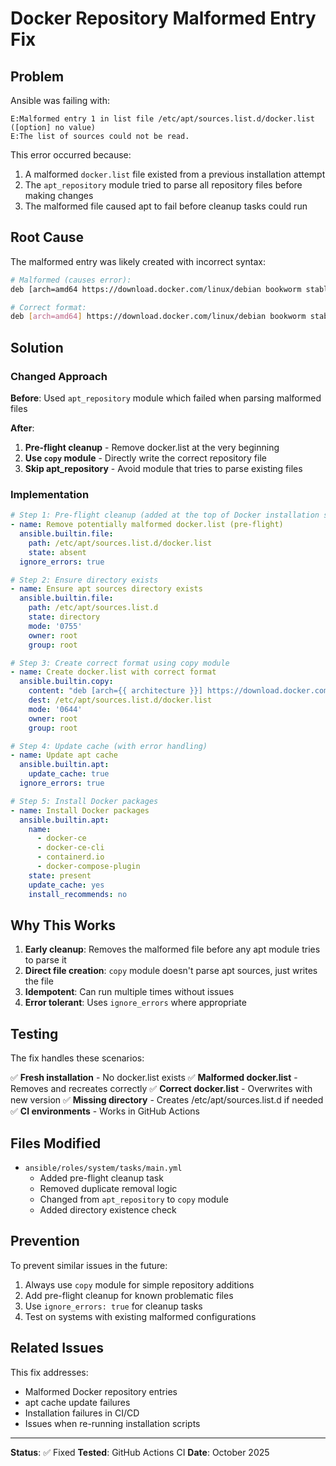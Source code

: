 # Docker Repository Malformed Entry Fix

## Problem

Ansible was failing with:
```
E:Malformed entry 1 in list file /etc/apt/sources.list.d/docker.list ([option] no value)
E:The list of sources could not be read.
```

This error occurred because:
1. A malformed `docker.list` file existed from a previous installation attempt
2. The `apt_repository` module tried to parse all repository files before making changes
3. The malformed file caused apt to fail before cleanup tasks could run

## Root Cause

The malformed entry was likely created with incorrect syntax:
```bash
# Malformed (causes error):
deb [arch=amd64 https://download.docker.com/linux/debian bookworm stable

# Correct format:
deb [arch=amd64] https://download.docker.com/linux/debian bookworm stable
```

## Solution

### Changed Approach

**Before**: Used `apt_repository` module which failed when parsing malformed files

**After**: 
1. **Pre-flight cleanup** - Remove docker.list at the very beginning
2. **Use `copy` module** - Directly write the correct repository file
3. **Skip apt_repository** - Avoid module that tries to parse existing files

### Implementation

```yaml
# Step 1: Pre-flight cleanup (added at the top of Docker installation section)
- name: Remove potentially malformed docker.list (pre-flight)
  ansible.builtin.file:
    path: /etc/apt/sources.list.d/docker.list
    state: absent
  ignore_errors: true

# Step 2: Ensure directory exists
- name: Ensure apt sources directory exists
  ansible.builtin.file:
    path: /etc/apt/sources.list.d
    state: directory
    mode: '0755'
    owner: root
    group: root

# Step 3: Create correct format using copy module
- name: Create docker.list with correct format
  ansible.builtin.copy:
    content: "deb [arch={{ architecture }}] https://download.docker.com/linux/debian {{ docker_codename }} stable\n"
    dest: /etc/apt/sources.list.d/docker.list
    mode: '0644'
    owner: root
    group: root

# Step 4: Update cache (with error handling)
- name: Update apt cache
  ansible.builtin.apt:
    update_cache: true
  ignore_errors: true

# Step 5: Install Docker packages
- name: Install Docker packages
  ansible.builtin.apt:
    name:
      - docker-ce
      - docker-ce-cli
      - containerd.io
      - docker-compose-plugin
    state: present
    update_cache: yes
    install_recommends: no
```

## Why This Works

1. **Early cleanup**: Removes the malformed file before any apt module tries to parse it
2. **Direct file creation**: `copy` module doesn't parse apt sources, just writes the file
3. **Idempotent**: Can run multiple times without issues
4. **Error tolerant**: Uses `ignore_errors` where appropriate

## Testing

The fix handles these scenarios:

✅ **Fresh installation** - No docker.list exists
✅ **Malformed docker.list** - Removes and recreates correctly
✅ **Correct docker.list** - Overwrites with new version
✅ **Missing directory** - Creates /etc/apt/sources.list.d if needed
✅ **CI environments** - Works in GitHub Actions

## Files Modified

- `ansible/roles/system/tasks/main.yml`
  - Added pre-flight cleanup task
  - Removed duplicate removal logic
  - Changed from `apt_repository` to `copy` module
  - Added directory existence check

## Prevention

To prevent similar issues in the future:

1. Always use `copy` module for simple repository additions
2. Add pre-flight cleanup for known problematic files
3. Use `ignore_errors: true` for cleanup tasks
4. Test on systems with existing malformed configurations

## Related Issues

This fix addresses:
- Malformed Docker repository entries
- apt cache update failures
- Installation failures in CI/CD
- Issues when re-running installation scripts

---

**Status**: ✅ Fixed
**Tested**: GitHub Actions CI
**Date**: October 2025
